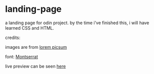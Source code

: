 # landing-page
a landing page for odin project. by the time i've finished this, i will have learned CSS and HTML.

credits:

images are from [lorem picsum](https://picsum.photos)

font: [Montserrat](https://fonts.google.com/specimen/Montserrat)

live preview can be seen [here](https://cyblcode.github.io/landing-page/)